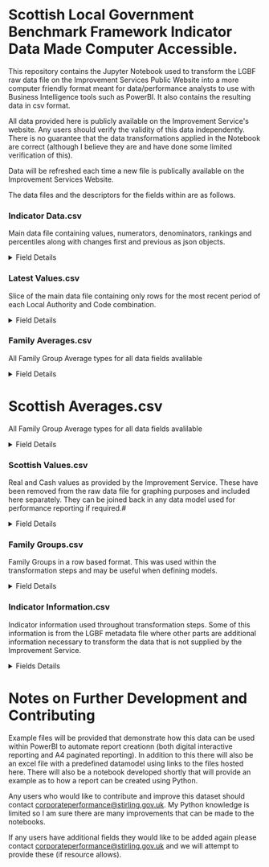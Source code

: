 # Scottish Local Government Benchmark Framework Indicator Data Made Computer Accessible.

This repository contains the Jupyter Notebook used to transform the LGBF raw data file on the Improvement Services Public Website into a more computer friendly format meant for data/performance analysts to use with Business Intelligence tools such as PowerBI. It also contains the resulting data in csv format. 

All data provided here is publicly available on the Improvement Service's website. Any users should verify the validity of this data independently. There is no guarantee that the data transformations applied in the Notebook are correct (although I believe they are and have done some limited verification of this).

Data will be refreshed each time a new file is publically available on the Improvement Services Website.

The data files and the descriptors for the fields within are as follows.

### Indicator Data.csv
Main data file containing values, numerators, denominators, rankings and percentiles along with changes first and previous as json objects.

<details><summary>Field Details</summary>
    
- Key_CodePeriod
    >Concatenated Code and Period to create relationships to Scottish Averages and Scottish Values.
- Key_CodePeriodFamilyGroup
    >Concatenated Code, Period and Family Group to create a relationship to Family Averages.
- GSS Code
- Local_Authority
- Code 
    >Corrected to be A-Z sortable.
- Period
- Real_Value
- Real_Numerator
- Real_Denominator
- Cash_Value
- Cash_Numerator
- Cash_Denominator
- ScotRank
    >Scottish Ranking for each Local Authority within code and Period group based on the aim outlined in Indicator Information.csv. Goldilocks indicators are calculated as rank based on distance from mid point.
- ScotPct
    >Scottish Percentile calculated using the same methodology above.
- FamilyRank
    >Family Group Ranking for each Local Authority within code, Period and family group group based on the aim outlined in Indicator Information.csv. Goldilocks indicators are calculated as rank based on distance from mid point.
- FamilyPct
    >Family Group Percentile calculated using the same methodology above.
- Previous
    >Json object containing the previous rows value fields only; including ranks and percentiles (the first row of each local authority and code combination will be blank). Can be expanded by transforming the column type to Json within PowerQuery or PowerBI.
- First
    >Json object containing the first rows value fields only; including ranks and percentiles (the first row of each local authority and code combination will be blank). Can be expanded by transforming the column type to Json within PowerQuery or PowerBI.
- Changes
    >Json object containing changes from first and previous values as outlined below:
    - ScotRank_ChangeSincePrevious
    - ScotPct_ChangeSincePrevious
    - FamilyRank_ChangeSincePrevious
    - FamilyPct_ChangeSincePrevious
    - ScotRank_ChangeSinceFirst
    - ScotPct_ChangeSinceFirst
    - FamilyRank_ChangeSinceFirst
    - FamilyPct_ChangeSinceFirst
    - Real_Value_ChangeSincePrevious
    - Real_Numerator_ChangeSincePrevious
    - Real_Denominator_ChangeSincePrevious
    - Cash_Value_ChangeSincePrevious
    - Cash_Numerator_ChangeSincePrevious
    - Cash_Denominator_ChangeSincePrevious
    - Real_Value_ChangeSinceFirst
    - Real_Numerator_ChangeSinceFirst
    - Real_Denominator_ChangeSinceFirst
    - Cash_Value_ChangeSinceFirst
    - Cash_Numerator_ChangeSinceFirst
    - Cash_Denominator_ChangeSinceFirst
    - PercentChange_AimAdjusted_SincePrevious
        >An aim adjusted percentage change between two indicator values. There are two niche cases here. One where previous and current values are both 0 resulting in 0% in all cases. Another where only the previous value is 0 resulting in None being returned as it is not possible to calculate % change from 0. Having looked at the dataset this has only occured 3 times and only affects Orkney and Eilean Siar for CHN20b. Further to this changes in percentage indicators are calculated using 100 as a denominator rather than previous. This is to avodi situations where very small percentages return 1000% or more change (which for our purposes seemed unreasonable to report). Goldilocks indicators are handled by calculating distance from midpoint for current and previous and using these to calculate the percentage.
    - PercentChange_AimAdjusted_SinceFirst
        > An aim adjusted percentage change between two indicator values. There are two niche cases here. One where first and current values are both 0 resulting in 0% in all cases. Another where only the previous value is 0 resulting in None being returned as it is not possible to calculate % change from 0. Having looked at the dataset this has only occured 3 times and only affects Orkney and Eilean Siar for CHN20b. Further to this changes in percentage indicators are calculated using 100 as a denominator rather than previous. This is to avodi situations where very small percentages return 1000% or more change (which for our purposes seemed unreasonable to report). Goldilocks indicators are handled by calculating distance from midpoint for first and current and using these to calculate the percentage.
</details>

### Latest Values.csv
Slice of the main data file containing only rows for the most recent period of each Local Authority and Code combination.

<details><summary>Field Details</summary>
    
- Key_CodePeriod
    >Concatenated Code and Period to create relationships to Scottish Averages and Scottish Values.
- Key_CodePeriodFamilyGroup
    >Concatenated Code, Period and Family Group to create a relationship to Family Averages.
- GSS Code
- Local_Authority
- Code 
    >Corrected to be A-Z sortable.
- Period
- Real_Value
- Real_Numerator
- Real_Denominator
- Cash_Value
- Cash_Numerator
- Cash_Denominator
- ScotRank
    >Scottish Ranking for each Local Authority within code and Period group based on the aim outlined in Indicator Information.csv. Goldilocks indicators are calculated as rank based on distance from mid point.
- ScotPct
    >Scottish Percentile calculated using the same methodology above.
- FamilyRank
    >Family Group Ranking for each Local Authority within code, Period and family group group based on the aim outlined in Indicator Information.csv. Goldilocks indicators are calculated as rank based on distance from mid point.
- FamilyPct
    >Family Group Percentile calculated using the same methodology above.
- Previous
    >Json object containing the previous rows value fields only; including ranks and percentiles (the first row of each local authority and code combination will be blank). Can be expanded by transforming the column type to Json within PowerQuery or PowerBI.
- First
    >Json object containing the first rows value fields only; including ranks and percentiles (the first row of each local authority and code combination will be blank). Can be expanded by transforming the column type to Json within PowerQuery or PowerBI.
- Changes
    >Json object containing changes from first and previous values as outlined below:
    - ScotRank_ChangeSincePrevious
    - ScotPct_ChangeSincePrevious
    - FamilyRank_ChangeSincePrevious
    - FamilyPct_ChangeSincePrevious
    - ScotRank_ChangeSinceFirst
    - ScotPct_ChangeSinceFirst
    - FamilyRank_ChangeSinceFirst
    - FamilyPct_ChangeSinceFirst
    - Real_Value_ChangeSincePrevious
    - Real_Numerator_ChangeSincePrevious
    - Real_Denominator_ChangeSincePrevious
    - Cash_Value_ChangeSincePrevious
    - Cash_Numerator_ChangeSincePrevious
    - Cash_Denominator_ChangeSincePrevious
    - Real_Value_ChangeSinceFirst
    - Real_Numerator_ChangeSinceFirst
    - Real_Denominator_ChangeSinceFirst
    - Cash_Value_ChangeSinceFirst
    - Cash_Numerator_ChangeSinceFirst
    - Cash_Denominator_ChangeSinceFirst
    - PercentChange_AimAdjusted_SincePrevious
        >An aim adjusted percentage change between two indicator values. There are two niche cases here. One where previous and current values are both 0 resulting in 0% in all cases. Another where only the previous value is 0 resulting in None being returned as it is not possible to calculate % change from 0. Having looked at the dataset this has only occured 3 times and only affects Orkney and Eilean Siar for CHN20b. Further to this changes in percentage indicators are calculated using 100 as a denominator rather than previous. This is to avodi situations where very small percentages return 1000% or more change (which for our purposes seemed unreasonable to report). Goldilocks indicators are handled by calculating distance from midpoint for current and previous and using these to calculate the percentage.
    - PercentChange_AimAdjusted_SinceFirst
        > An aim adjusted percentage change between two indicator values. There are two niche cases here. One where first and current values are both 0 resulting in 0% in all cases. Another where only the previous value is 0 resulting in None being returned as it is not possible to calculate % change from 0. Having looked at the dataset this has only occured 3 times and only affects Orkney and Eilean Siar for CHN20b. Further to this changes in percentage indicators are calculated using 100 as a denominator rather than previous. This is to avodi situations where very small percentages return 1000% or more change (which for our purposes seemed unreasonable to report). Goldilocks indicators are handled by calculating distance from midpoint for first and current and using these to calculate the percentage.
</details>

### Family Averages.csv
All Family Group Average types for all data fields avalilable

<details><summary>Field Details</summary>
    
- Code
    > Corrected to be A-Z sortable.
- Period
- Family_Group
- FamilyAv_LA_Real
    > Average of Local Authority real values within each Family Group, Code and Period combination
- FamilyAv_LA_Num_Real
    > Average of Local Authority real numerator values within each Family Group, Code and Period combination
- FamilyAv_LA_Den_Real
    > Average of Local Authority real denominator values within each Family Group, Code and Period combination
- FamilyAv_NumDen_Real
    > Average created by summing the real numerator values and denominator values for each Family Group, Code and Period combination and dividing them together appropriately.
- FamilyAv_LA_Cash
    > Average of Local Authority cash values within each Family Group, Code and Period combination
- FamilyAv_LA_Num_Cash
    > Average of Local Authority cash numerator values within each Family Group, Code and Period combination
- FamilyAv_LA_Den_Cash
    > Average of Local Authority cash denominator values within each Family Group, Code and Period combination
- FamilyAv_NumDen_Cash
    > Average created by summing the cash numerator values and denominator values for each Family Group, Code and Period combination and dividing them together appropriately.
- Key_CodePeriodFamily_Group
    > Concatenated Code, Period and Family Group to create a relationship to Indicator Data.
</details>

# Scottish Averages.csv
All Family Group Average types for all data fields avalilable

<details><summary>Field Details</summary>
- Code
    > Corrected to be A-Z sortable.
- Period
- ScotAv_LA_Real
    > Average of Local Authority real values within each Code and Period combination
- ScotAv_LA_Num_Real
    > Average of Local Authority real numerator values within each Code and Period combination
- ScotAv_LA_Den_Real
    > Average of Local Authority real denominator values within each Code and Period combination
- ScotAv_NumDen_Real
    > Average created by summing the real numerator values and denominator values for each Code and Period combination and dividing them together appropriately.
- ScotAv_LA_Cash
    > Average of Local Authority cash values within each Code and Period combination
- ScotAv_LA_Num_Cash
    > Average of Local Authority cash numerator values within each Code and Period combination
- ScotAv_LA_Den_Cash
    > Average of Local Authority cash denominator values within each Code and Period combination
- ScotAv_NumDen_Cash
    > Average created by summing the cash numerator values and denominator values for each Code and Period combination and dividing them together appropriately.
- Key_CodePeriod
    > Concatenated Code and Period to create a relationship to Indicator Data.
</details>

### Scottish Values.csv
Real and Cash values as provided by the Improvement Service. These have been removed from the raw data file for graphing purposes and included here separately. They can be joined back in any data model used for performance reporting if required.#

<details><summary>Field Details</summary>
    
- Key_CodePeriod
    > Concatenated Code and Period to create a relationship to Indicator Data.
- Code
    > Corrected to be A-Z sortable.
- Period
- IS_Scot_Real_Value
- IS_Scot_Cash_Value
</details>

### Family Groups.csv
Family Groups in a row based format. This was used within the transformation steps and may be useful when defining models.

<details><summary>Field Details</summary>

- Local_Authority
- Type
    > Type of grouping. Either "Environmental, Culture & Leisure, Economic Development, Corporate and Property indicators" or "Children, Social Work and Housing indicators"
- Family_Group
    > Family Group Number
</details>

### Indicator Information.csv
Indicator information used throughout transformation steps. Some of this information is from the LGBF metadata file where other parts are additional information necessary to transform the data that is not supplied by the Improvement Service.

<details><summary>Fields Details</summary>

- Title
    > Indicator title copied from the metadata file
- Code
    > Original code as provided in the raw data file
- Code_Sortable
    > A-Z sortable version of the code e.g original : Env4a, sortable : Env 04a
- ReportingPeriod
    > Period data is reported over e.g Annual, 3 Yearly Aggregate etc.
- MeasureType
    > Measure type e.g Percentage, Rate per 100 etc.
- NumberFormat
    > Number format for use to create a user friendly text string that represents the number. e.g value : 1.23, value with number format applied : 1.23 Weeks
- YMin
    > For graphing purposes the minimum value shown on the y axis
- YMax
    > For graphing purposes the maximum value shown on the y axis
- ISCategory
    > Category as supplied by the improvement service
- Committee
    > Stirling Council's reportable committee. Change these values as appropriate for your own council
- FamilyGrouping
    > Family group type for the indicator.
- StirlingService
    > Stirling Council's reportable service structure (semicolon delimited)
- Ranking_Type
    > Either Ascending (aim to minimise), Descending (aim to maximise) or Goldilocks (aim closest to defined mid-point)
- NumberFormat_NoText
    > Number format that can be used to round the value appropriately without adding string elements
- Source
    > Text Field containing the information from the LGBF metadata for the source of the data.
- Numerator_Correct
    > Correct numerator title (some titles were incorrect within the headings in the raw data table at the time of writing)
- Denominator_Correct
    > Correct denominator title (some titles were incorrect within the headings in the raw data table at the time of writing)
- Numerator_Match
    > Numerator title that matches the title used in the raw data file (some titles were incorrect within the headings in the raw data table at the time of writing)
- Denominator_Match
    > Denominator title that matches the title used in the raw data file (some titles were incorrect within the headings in the raw data table at the time of writing)
- Numerator_Multipier
    > Multiplier required to convert back numerator values that have been truncated into £000 or similar. These truncations do not provide valid data to create averages.
- Denominator_Multiplier
    > Multiplier required to conver back denominator values that have been truncated into £000 or similar. These truncations do not provide valid data to create averages.
- Ranking_GoldilocksMidpoint
    > Mid point for any goldilocks ranking or percentile calculations (if applicable)
</details>

# Notes on Further Development and Contributing
Example files will be provided that demonstrate how this data can be used within PowerBI to automate report creationn (both digital interactive reporting and A4 paginated reporting). In addition to this there will also be an excel file with a predefined datamodel using links to the files hosted here. There will also be a notebook developed shortly that will provide an example as to how a report can be created using Python.

Any users who would like to contribute and improve this dataset should contact corporateperformance@stirling.gov.uk. My Python knowledge is limited so I am sure there are many improvements that can be made to the notebooks.

If any users have additional fields they would like to be added again please contact corporateperformance@stirling.gov.uk and we will attempt to provide these (if resource allows).
